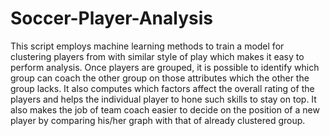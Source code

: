 # Soccer-Player-Analysis
This script employs machine learning methods to train a model for clustering players from with similar style of play which makes it easy to perform analysis. Once players are grouped, it is possible to identify which group can coach the other group on those attributes which the other the group lacks. It also computes which factors affect the overall rating of the players and helps the individual player to hone such skills to stay on top. It also makes the job of team coach easier to decide on the position of a new player by comparing his/her graph with that of already clustered group.
